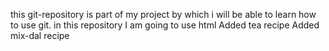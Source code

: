 this git-repository is part of my project by which i will be able to learn how to use git.
in this repository I am going to use html 
Added tea recipe
Added mix-dal recipe